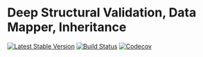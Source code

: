 Deep Structural Validation, Data Mapper, Inheritance
================================
[![Latest Stable Version](https://poser.pugx.org/spiral/filters/version)](https://packagist.org/packages/spiral/filters)
[![Build Status](https://github.com/spiral/filters/workflows/build/badge.svg)](https://github.com/spiral/filters/actions)
[![Codecov](https://codecov.io/gh/spiral/filters/branch/master/graph/badge.svg)](https://codecov.io/gh/spiral/filters/)